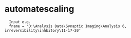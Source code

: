 # automatescaling

```
  Input e.g.
  fname = 'D:\Analysis Data\Synaptic Imaging\Analysis 6, irreversibility\inhbitory\11-17-20'

```
